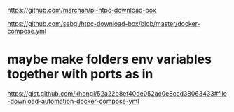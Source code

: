 https://github.com/marchah/pi-htpc-download-box

https://github.com/sebgl/htpc-download-box/blob/master/docker-compose.yml


# maybe make folders env variables together with ports as in

https://gist.github.com/khongi/52a22b8ef40de052ac0e8ccd38063433#file-download-automation-docker-compose-yml